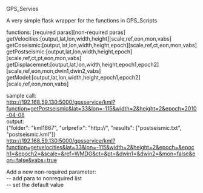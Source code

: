GPS_Servies

A very simple flask wrapper for the functions in GPS_Scripts

functions: [required paras][non-required paras]    
getVelocities:[output,lat,lon,width,height][scale,ref,eon,mon,vabs]     
getCoseismic:[output,lat,lon,width,height,epoch][scale,ref,ct,eon,mon,vabs]  
getPostseismic:[output,lat,lon,width,height,epoch][scale,ref,ct,pt,eon,mon,vabs]      
getDisplacemnet:[output,lat,lon,width,height,epoch1,epoch2][scale,ref,eon,mon,dwin1,dwin2,vabs]  
getModel:[output,lat,lon,width,height,epoch1,epoch2][scale,ref,eon,mon,vabs]    

sample call:  
http://192.168.59.130:5000/gpsservice/kml?function=getPostseismic&lat=33&lon=-115&width=2&height=2&epoch=2010-04-08   
output:  
{"folder": "kml1867", "urlprefix": "http://", "results": ["postseismic.txt", "postseismic.kml"]}  
http://192.168.59.130:5000/gpsservice/kml?function=getvelocities&lat=33&lon=-115&width=2&height=2&epoch=&epoch1=&epoch2=&scale=&ref=WMDG&ct=&pt=&dwin1=&dwin2=&mon=false&eon=false&vabs=true 

Add a new non-required parameter:   
  -- add para to nonrequired list   
  -- set the default value

